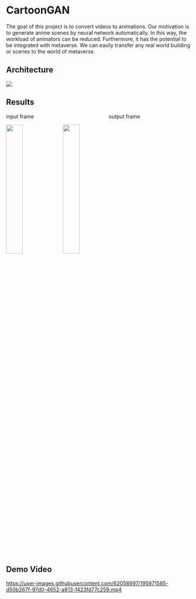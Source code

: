 # CartoonGAN
The goal of this project is to convert videos to animations. Our motivation is to generate anime scenes by neural network automatically. In this way, the workload of animators can be reduced. Furthermore, it has the potential to be integrated with metaverse. We can easily transfer any real world building or scenes to the world of metaverse.
## Architecture
![](https://ppt.cc/fjoChx@.png)
## Results
input frame &emsp;&emsp;&emsp;&emsp;&emsp;&emsp;&emsp;&emsp;&emsp;&emsp;&emsp;&emsp;&emsp;&emsp; output frame
<p align="left" width="100%">
    <img width="30%" src="https://ppt.cc/fEeEgx@.jpg"> 
    <img width="30%" src="https://ppt.cc/fK3dIx@.jpg">
</p>

## Demo Video
https://user-images.githubusercontent.com/62058997/195971585-d50b267f-97d0-4652-a813-f423fd77c259.mp4

